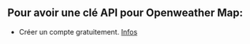 ## Pour avoir une clé API pour Openweather Map:
- Créer un compte gratuitement. [Infos](https://home.openweathermap.org/users/sign_in)

